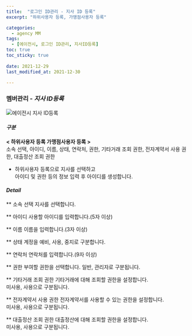 ```yaml
---
title:  "로그인 ID관리 - 지사 ID 등록"
excerpt: "하위사용자 등록, 가맹점사용자 등록"

categories:
  - agency MM
tags:
  - [에이전시, 로그인 ID관리, 지사ID등록]
toc: true
toc_sticky: true
 
date: 2021-12-29
last_modified_at: 2021-12-30

---
```

### 멤버관리 - *지사 ID등록*
![에이전시 지사 ID등록](https://user-images.githubusercontent.com/95394003/147620920-2885475a-b228-411e-be28-cddc429c9a8b.jpeg)

#### *구분* <br>
**< 하위사용자 등록 가맹점사용자 등록 >**
<br>소속 선택, 아이디, 이름, 상태, 연락처, 권한, 기타거래 조회 권한, 전자계약서 사용 권한, 대출정산 조회 권한


- 하위사용자 등록으로 지사를 선택하고<br>아이디 및 권한 등의 정보 입력 후 아이디를 생성합니다.

#### *Detail*

** 소속 선택
지사를 선택합니다.

** 아이디
사용할 아이디를 입력합니다.(5자 이상)

** 이름
이름을 입력합니다.(3자 이상)

** 상태
계정을 예비, 사용, 중지로 구분합니다.

** 연락처
연락처를 입력합니다.(9자 이상)

** 권한
부여할 권한을 선택합니다. 일반, 관리자로 구분됩니다.

** 기타거래 조회 권한
기타거래에 대해 조회할 권한을 설정합니다.<br>미사용, 사용으로 구분됩니다.

** 전자계약서 사용 권한
전자계약서를 사용할 수 있는 권한을 설정합니다.<br>미사용, 사용으로 구분됩니다.

** 대출정산 조회 권한
대출정산에 대해 조회할 권한을 설정합니다.<br>미사용, 사용으로 구분됩니다.